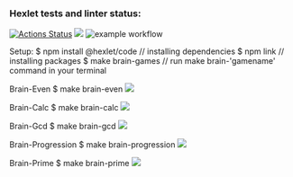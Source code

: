 ### Hexlet tests and linter status:
[![Actions Status](https://github.com/alinarobertovna/frontend-project-lvl1/workflows/hexlet-check/badge.svg)](https://github.com/alinarobertovna/frontend-project-lvl1/actions)
<a href="https://codeclimate.com/github/alinarobertovna/frontend-project-lvl1/maintainability"><img src="https://api.codeclimate.com/v1/badges/0aa05f576d75dbb1e73e/maintainability" /></a>
![example workflow](https://github.com/alinarobertovna/frontend-project-lvl1/actions/workflows/linter.yml/badge.svg)

Setup:
  $ npm install @hexlet/code // installing dependencies
  $ npm link // installing packages
  $ make brain-games // run make brain-'gamename' command in your terminal

Brain-Even
  $ make brain-even
<a href="https://asciinema.org/a/15HroVoBCRwp7M3NiBjaTQutP" target="_blank"><img src="https://asciinema.org/a/15HroVoBCRwp7M3NiBjaTQutP.svg" /></a>

Brain-Calc
  $ make brain-calc
<a href="https://asciinema.org/a/0JMP8DL5ey4pxHHcyXaxCcG7y" target="_blank"><img src="https://asciinema.org/a/0JMP8DL5ey4pxHHcyXaxCcG7y.svg" /></a>

Brain-Gcd
  $ make brain-gcd
<a href="https://asciinema.org/a/FthMW082SzZWHny3EdKST0Jtn" target="_blank"><img src="https://asciinema.org/a/FthMW082SzZWHny3EdKST0Jtn.svg" /></a>

Brain-Progression
  $ make brain-progression
<a href="https://asciinema.org/a/nQYH3fKIezO4DrpY3GqrfRNzm" target="_blank"><img src="https://asciinema.org/a/nQYH3fKIezO4DrpY3GqrfRNzm.svg" /></a>

Brain-Prime
  $ make brain-prime
<a href="https://asciinema.org/a/B3Tbt1tgmux59t35kGD8UU8V9" target="_blank"><img src="https://asciinema.org/a/B3Tbt1tgmux59t35kGD8UU8V9.svg" /></a>
